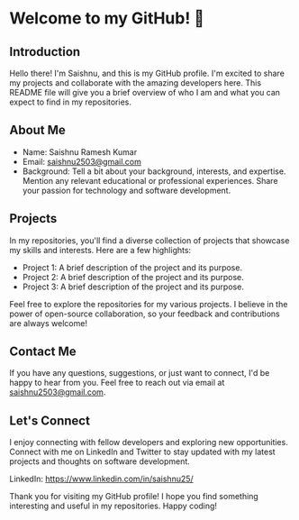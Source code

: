 # Welcome to my GitHub! 👋

## Introduction
Hello there! I'm Saishnu, and this is my GitHub profile. I'm excited to share my projects and collaborate with the amazing developers here. This README file will give you a brief overview of who I am and what you can expect to find in my repositories.

## About Me
- Name: Saishnu Ramesh Kumar
- Email: saishnu2503@gmail.com
- Background:
Tell a bit about your background, interests, and expertise. Mention any relevant educational or professional experiences. Share your passion for technology and software development.

## Projects
In my repositories, you'll find a diverse collection of projects that showcase my skills and interests. Here are a few highlights:

- Project 1: A brief description of the project and its purpose.
- Project 2: A brief description of the project and its purpose.
- Project 3: A brief description of the project and its purpose.

Feel free to explore the repositories for my various projects. I believe in the power of open-source collaboration, so your feedback and contributions are always welcome!

## Contact Me
If you have any questions, suggestions, or just want to connect, I'd be happy to hear from you. Feel free to reach out via email at saishnu2503@gmail.com.

## Let's Connect
I enjoy connecting with fellow developers and exploring new opportunities. Connect with me on LinkedIn and Twitter to stay updated with my latest projects and thoughts on software development.

LinkedIn: https://www.linkedin.com/in/saishnu25/

Thank you for visiting my GitHub profile! I hope you find something interesting and useful in my repositories. Happy coding!
